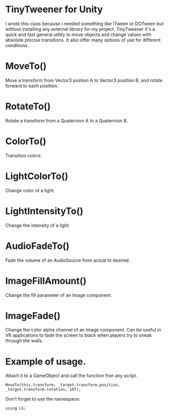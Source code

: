 # TinyTweener for Unity
I wrote this class because i needed something like iTween or DOTween
but without installing any external library for my project.
TinyTweener it's a quick and fast general utility to move objects and
change values with absolute precise transitions. It also offer many options
of use for different conditions.

# MoveTo()
Move a transform from Vector3 postion A to Vector3 position B, and rotate forward to each position.

# RotateTo()
Rotate a transform from a Quaternion A to a Quaternion B.

# ColorTo()
Transition colors.

# LightColorTo()
Change color of a light.

# LightIntensityTo()
Change the intensity of a light.

# AudioFadeTo()
Fade the volume of an AudioSource from actual to desired.

# ImageFillAmount()
Change the fill parameter of an Image component.

# ImageFade()
Change the color alpha channel of an Image component. Can be useful in VR applications to fade the screen
to black when players try to sneak through the walls.

# Example of usage.

Attach it to a GameObject and call the function fron any script.
```
MoveTo(this.transform, _target.transform.position, _target.transform.rotation, 10f);
```

Don't forget to use the namespace:
```
using LS;
```
